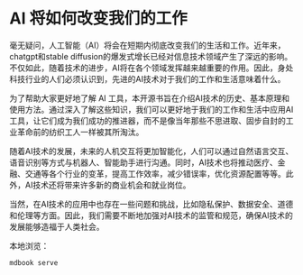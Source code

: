 # AI 将如何改变我们的工作

毫无疑问，人工智能（AI）将会在短期内彻底改变我们的生活和工作。近年来，chatgpt和stable diffusion的爆发式增长已经对信息技术领域产生了深远的影响。不仅如此，随着技术的进步，AI将在各个领域发挥越来越重要的作用。因此，身处科技行业的人们必须认识到，先进的AI技术对于我们的工作和生活意味着什么。

为了帮助大家更好地了解 AI 工具，本开源书旨在介绍AI技术的历史、基本原理和使用方法。通过深入了解这些知识，我们可以更好地于我们的工作和生活中应用AI工具，让它们成为我们成功的推进器，而不是像当年那些不思进取、固步自封的工业革命前的纺织工人一样被其所淘汰。

随着AI技术的发展，未来的人机交互将更加智能化，人们可以通过自然语言交互、语音识别等方式与机器人、智能助手进行沟通。同时，AI技术也将推动医疗、金融、交通等各个行业的变革，提高工作效率，减少错误率，优化资源配置等等。此外，AI技术还将带来许多新的商业机会和就业岗位。

当然，在AI技术的应用中也存在一些问题和挑战，比如隐私保护、数据安全、道德和伦理等方面。因此，我们需要不断地加强对AI技术的监管和规范，确保AI技术的发展能够造福于人类社会。

本地浏览：

```
mdbook serve
```
